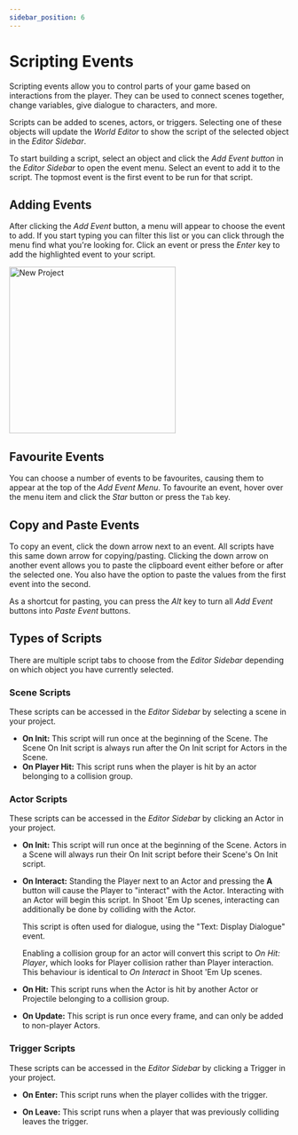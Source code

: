 ```yaml
---
sidebar_position: 6
---
```


# Scripting Events

Scripting events allow you to control parts of your game based on interactions from the player. They can be used to connect scenes together, change variables, give dialogue to characters, and more.

Scripts can be added to scenes, actors, or triggers. Selecting one of these objects will update the _World Editor_ to show the script of the selected object in the _Editor Sidebar_.

To start building a script, select an object and click the _Add Event button_ in the _Editor Sidebar_ to open the event menu. Select an event to add it to the script. The topmost event is the first event to be run for that script.

## Adding Events

After clicking the _Add Event_ button, a menu will appear to choose the event to add. If you start typing you can filter this list or you can click through the menu find what you're looking for. Click an event or press the _Enter_ key to add the highlighted event to your script.

<img title="New Project" src="/es/img/events/add-event-menu.png" width="300" className="event-preview" />

## Favourite Events

You can choose a number of events to be favourites, causing them to appear at the top of the _Add Event Menu_. To favourite an event, hover over the menu item and click the _Star_ button or press the `Tab` key.

## Copy and Paste Events

To copy an event, click the down arrow next to an event. All scripts have this same down arrow for copying/pasting. Clicking the down arrow on another event allows you to paste the clipboard event either before or after the selected one. You also have the option to paste the values from the first event into the second.

As a shortcut for pasting, you can press the _Alt_ key to turn all _Add Event_ buttons into _Paste Event_ buttons.

## Types of Scripts

There are multiple script tabs to choose from the _Editor Sidebar_ depending on which object you have currently selected.

### Scene Scripts

These scripts can be accessed in the _Editor Sidebar_ by selecting a scene in your project.

- **On Init:** This script will run once at the beginning of the Scene. The Scene On Init script is always run after the On Init script for Actors in the Scene.
- **On Player Hit:** This script runs when the player is hit by an actor belonging to a collision group.

### Actor Scripts

These scripts can be accessed in the _Editor Sidebar_ by clicking an Actor in your project.

- **On Init:** This script will run once at the beginning of the Scene. Actors in a Scene will always run their On Init script before their Scene's On Init script.
- **On Interact:** Standing the Player next to an Actor and pressing the **A** button will cause the Player to "interact" with the Actor. Interacting with an Actor will begin this script. In Shoot 'Em Up scenes, interacting can additionally be done by colliding with the Actor.

  This script is often used for dialogue, using the "Text: Display Dialogue" event.

  Enabling a collision group for an actor will convert this script to _On Hit: Player_, which looks for Player collision rather than Player interaction. This behaviour is identical to _On Interact_ in Shoot 'Em Up scenes.

- **On Hit:** This script runs when the Actor is hit by another Actor or Projectile belonging to a collision group.

- **On Update:** This script is run once every frame, and can only be added to non-player Actors.

### Trigger Scripts

These scripts can be accessed in the _Editor Sidebar_ by clicking a Trigger in your project.

- **On Enter:** This script runs when the player collides with the trigger.

- **On Leave:** This script runs when a player that was previously colliding leaves the trigger.